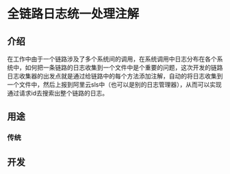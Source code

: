 # 全链路日志统一处理注解
## 介绍
在工作中由于一个链路涉及了多个系统间的调用，在系统调用中日志分布在各个系统中，如何把一条链路的日志收集到一个文件中是个重要的问题，这次开发的链路日志收集器的出发点就是通过给链路中的每个方法添加注解，自动的将日志收集到一个文件中，然后上报到阿里云sls中（也可以是别的日志管理器），从而可以实现通过请求id去搜索出整个链路的日志。

## 用途
### 传统

###
  
## 开发
